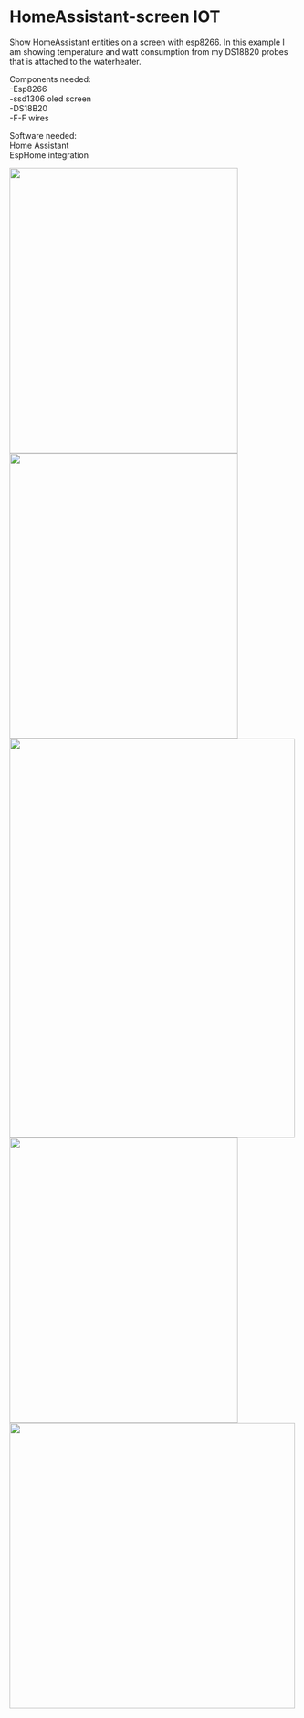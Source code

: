 
# HomeAssistant-screen IOT
Show HomeAssistant entities on a screen with esp8266.
In this example I am showing temperature and watt consumption from my DS18B20 probes that is attached to the waterheater. 

Components needed:  
-Esp8266  
-ssd1306 oled screen  
-DS18B20  
-F-F wires  

Software needed:  
Home Assistant  
EspHome integration  





<img src="https://user-images.githubusercontent.com/59934514/154280875-c6eae885-eb5a-48d5-a818-c51ed8a30a10.jpg" width="400" height="500">
<img src="https://user-images.githubusercontent.com/59934514/154275032-db852d99-0b19-4d22-b838-647f8264eb6b.PNG" width="400" height="500">
<img src="https://user-images.githubusercontent.com/59934514/154275054-e0654803-a4e5-48d1-8f9a-9a1f50fa23b8.jpg" width="500" height="700">
<img src="https://user-images.githubusercontent.com/59934514/154334347-43793b6f-3f50-4127-af0f-67ba31081248.png" width="400" height="500">
<img src="https://user-images.githubusercontent.com/59934514/154333236-89d1d8f7-c498-4ff3-bec6-965e80852f95.JPG" width="500" height="500">




